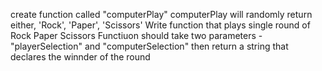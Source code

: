 create function called "computerPlay"
computerPlay will randomly return either, 'Rock', 'Paper', 'Scissors'
Write function that plays single round of Rock Paper Scissors 
Functiuon should take two parameters - "playerSelection" and "computerSelection" 
then return a string that declares the winnder of the round 